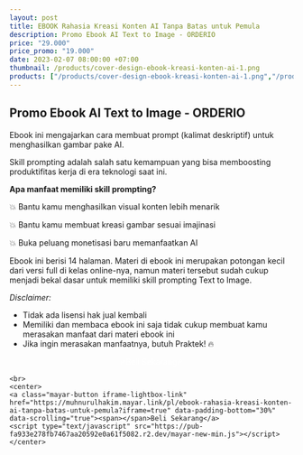```yaml
---
layout: post
title: EBOOK Rahasia Kreasi Konten AI Tanpa Batas untuk Pemula
description: Promo Ebook AI Text to Image - ORDERIO
price: "29.000"
price_promo: "19.000"
date: 2023-02-07 08:00:00 +07:00
thumbnail: /products/cover-design-ebook-kreasi-konten-ai-1.png
products: ["/products/cover-design-ebook-kreasi-konten-ai-1.png","/products/ebook-kreasi-konten-ai-2.png","/products/ebook-kreasi-konten-ai-3.png","/products/ebook-kreasi-konten-ai-4.png","/products/ebook-kreasi-konten-ai-5.png","/products/ebook-kreasi-konten-ai-6.png","/products/ebook-kreasi-konten-ai-7.png","/products/ebook-kreasi-konten-ai-8.png","/products/ebook-kreasi-konten-ai-9.png","/products/ebook-kreasi-konten-ai-10.png"]
---
```


## Promo Ebook AI Text to Image - ORDERIO

Ebook ini mengajarkan cara membuat prompt (kalimat deskriptif) untuk menghasilkan gambar pake AI.

Skill prompting adalah salah satu kemampuan yang bisa memboosting produktifitas kerja di era teknologi saat ini.

**Apa manfaat memiliki skill prompting?**

💥 Bantu kamu menghasilkan visual konten lebih menarik

💥 Bantu kamu membuat kreasi gambar sesuai imajinasi

💥 Buka peluang monetisasi baru memanfaatkan AI

Ebook ini berisi 14 halaman. Materi di ebook ini merupakan potongan kecil dari versi full di kelas online-nya, namun materi tersebut sudah cukup menjadi bekal dasar untuk memiliki skill prompting Text to Image.

_Disclaimer:_
* Tidak ada lisensi hak jual kembali
* Memiliki dan membaca ebook ini saja tidak cukup membuat kamu merasakan manfaat dari materi ebook ini
* Jika ingin merasakan manfaatnya, butuh Praktek! 🔥


<center>
	<a href="https://muhnurulhakim.mayar.link/pl/ebook-rahasia-kreasi-konten-ai-tanpa-batas-untuk-pemula" target="_blank" rel="noopener" class="bg-emerald-500 hover:bg-emerald-600 text-white block py-3 px-4 rounded-lg w-full text-center mt-4" style="color:white;text-decoration:none">
				🔥Beli Sekarang🔥
	</a>
</center>

	<br>
	<center>
	<a class="mayar-button iframe-lightbox-link" href="https://muhnurulhakim.mayar.link/pl/ebook-rahasia-kreasi-konten-ai-tanpa-batas-untuk-pemula?iframe=true" data-padding-bottom="30%" data-scrolling="true"><span></span>Beli Sekarang</a> 
	<script type="text/javascript" src="https://pub-fa933e278fb7467aa20592e0a61f5082.r2.dev/mayar-new-min.js"></script>
	</center>
